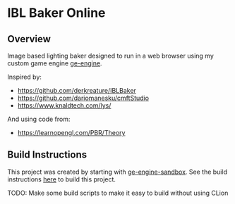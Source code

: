 # IBL Baker Online

## Overview

Image based lighting baker designed to run in a web browser using my custom game engine [ge-engine](https://github.com/CallumFerguson/ge-engine).

Inspired by:
- https://github.com/derkreature/IBLBaker
- https://github.com/dariomanesku/cmftStudio
- https://www.knaldtech.com/lys/

And using code from:
- https://learnopengl.com/PBR/Theory

## Build Instructions

This project was created by starting with [ge-engine-sandbox](https://github.com/CallumFerguson/ge-engine-sandbox/tree/main). See the build instructions [here](https://github.com/CallumFerguson/ge-engine-sandbox/tree/main?tab=readme-ov-file#build-instructions) to build this project.

TODO: Make some build scripts to make it easy to build without using CLion
